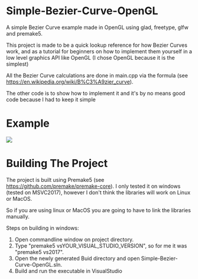 # Simple-Bezier-Curve-OpenGL
A simple Bezier Curve example made in OpenGL using glad, freetype, glfw and premake5.

This project is made to be a quick lookup reference for how Bezier Curves work, and as a tutorial for beginners on how to implement them yourself in a low level graphics API like OpenGL (I chose OpenGL because it is the simplest)

All the Bezier Curve calculations are done in main.cpp via the formula (see https://en.wikipedia.org/wiki/B%C3%A9zier_curve).

The other code is to show how to implement it and it's by no means good code because I had to keep it simple

# Example
![](https://github.com/AbdullrahmanAlzeidi/Simple-Bezier-Curve-OpenGL/blob/master/images/example.png?raw=true)


# Building The Project
The project is built using Premake5 (see https://github.com/premake/premake-core).
I only tested it on windows (tested on MSVC2017), however I don't think the libraries will work on Linux or MacOS.

So if you are using linux or MacOS you are going to have to link the libraries manually.

Steps on building in windows:

1. Open commandline window on project directory.
2. Type "premake5 vsYOUR_VISUAL_STUDIO_VERSION", so for me it was "premake5 vs2017".
3. Open the newly generated Buid directory and open Simple-Bezier-Curve-OpenGL.sln.
4. Build and run the executable in VisualStudio
